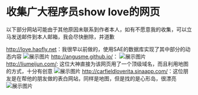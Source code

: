 # 收集广大程序员show love的网页  
以下部分网站可能由于其他原因未联系到作者本人，如有不愿意我的收集，可以立马发送邮件到本人邮箱，我会尽快删除，并道歉

<http://love.haofly.net>：我很早以前做的，使用SAE的数据库实现了其中部分的动态内容
![展示图片](https://github.com/haoflynet/show_LOVE/blob/master/images/show1.jpg)
<http://angusme.github.io/>：
![展示图片](https://github.com/haoflynet/show_LOVE/blob/master/images/show2.png)
<http://liumeijun.com/>: 这位大神直接为该网页用了一个顶级域名，而且利用地图的方式，十分有创意
![展示图片](https://github.com/haoflynet/show_LOVE/blob/master/images/show3.png)
<http://carfieldloverita.sinaapp.com/>：这位朋友是在帮他的朋友做的表白网站，同样是地图，但是找的是心形岛，很漂亮
![展示图片](https://github.com/haoflynet/show_LOVE/blob/master/images/show4.png)

